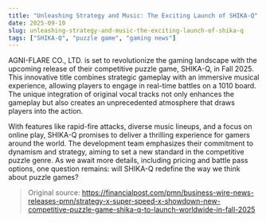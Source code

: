 ```yaml
---
title: "Unleashing Strategy and Music: The Exciting Launch of SHIKA-Q"
date: 2025-09-10
slug: unleashing-strategy-and-music-the-exciting-launch-of-shika-q
tags: ["SHIKA-Q", "puzzle game", "gaming news"]
---
```


AGNI-FLARE CO., LTD. is set to revolutionize the gaming landscape with the upcoming release of their competitive puzzle game, SHIKA-Q, in Fall 2025. This innovative title combines strategic gameplay with an immersive musical experience, allowing players to engage in real-time battles on a 1010 board. The unique integration of original vocal tracks not only enhances the gameplay but also creates an unprecedented atmosphere that draws players into the action.

With features like rapid-fire attacks, diverse music lineups, and a focus on online play, SHIKA-Q promises to deliver a thrilling experience for gamers around the world. The development team emphasizes their commitment to dynamism and strategy, aiming to set a new standard in the competitive puzzle genre. As we await more details, including pricing and battle pass options, one question remains: will SHIKA-Q redefine the way we think about puzzle games?

> Original source: https://financialpost.com/pmn/business-wire-news-releases-pmn/strategy-x-super-speed-x-showdown-new-competitive-puzzle-game-shika-q-to-launch-worldwide-in-fall-2025